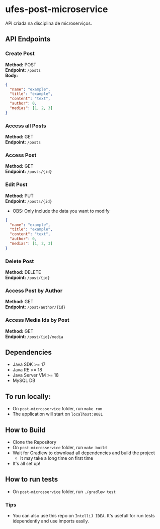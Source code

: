 # ufes-post-microservice
API criada na disciplina de microserviços.

## API Endpoints

### Create Post
  **Method:** POST  
  **Endpoint:** `/posts`  
  **Body:**  
  ```json
  {
	"name": "example",
	"title": "example",
	"content": "text",
	"author": 0,
	"medias": [1, 2, 3]
  }
  ```
###   
### Access all Posts
  **Method:** GET  
  **Endpoint:** `/posts`  


###    
### Access Post
  **Method:** GET    
  **Endpoint:** `/posts/{id}`  


###    
### Edit Post
  **Method:** PUT  
  **Endpoint:** `/posts/{id}`  
   - OBS: Only include the data you want to modify  
  ```json
{
	"name": "example",
	"title": "example",
	"content": "text",
	"author": 0,
	"medias": [1, 2, 3]
}
  ```


###    
### Delete Post
  **Method:** DELETE  
  **Endpoint:** `/post/{id}`  


###    
### Access Post by Author
  **Method:** GET  
  **Endpoint:** `/post/author/{id}`  


###    
### Access Media Ids by Post
  **Method:** GET  
  **Endpoint:** `/post/{id}/media`  


## Dependencies
 - Java SDK >= 17
 - Java RE >= 18
 - Java Server VM >= 18
 - MySQL DB

## To run locally:
- On `post-microsservice` folder, run `make run`
- The application will start on `localhost:8081`

## How to Build
 - Clone the Repository
 - On `post-microsservice` folder, run `make build`
 - Wait for Gradlew to download all dependencies and build the project
     - It may take a long time on first time
 - It's all set up!

## How to run tests
 - On `post-microsservice` folder, run `./gradlew test`

### Tips
 - You can also use this repo on `IntelliJ IDEA`. It's usefull for run tests idependently and use imports easily.

